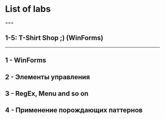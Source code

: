 # List of labs
===
## 1-5: T-Shirt Shop ;) (WinForms)
---
1 - WinForms
--
2 - Элементы управления
--
3 - RegEx, Menu and so on
--
4 - Применение порождающих паттернов
--
